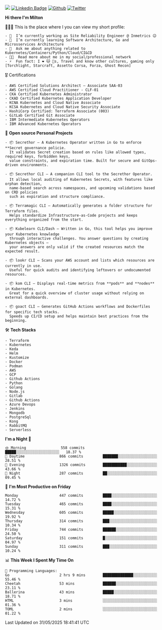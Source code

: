 ![](https://komarev.com/ghpvc/?username=miltlima&color=blueviolet) [![Linkedin Badge](https://img.shields.io/badge/-LinkedIn-blue?style=flat-square&logo=Linkedin&logoColor=white&link=https://www.linkedin.com/in/miltonlimaj/)](https://www.linkedin.com/in/miltonlimaj/) [![Github](https://img.shields.io/github/followers/miltlima?style=social)](https://github.com/miltlima?tab=followers) [![Twitter](https://img.shields.io/twitter/follow/milt_lima?style=social)](https://twitter.com/milt_lima)
 


     
**Hi there I'm Milton**

👨🏽‍💻 This is the place where I you can view my short profile:
```text
- 🔭  I’m currently working as Site Reliability Engineer @ Inmetrics 😉
- 🌱  I’m currently learning Software Architecture, Go and Microsservices Architecture
- 💬  Ask me about anything related to Kubernetes/Containers/Python/Cloud/CI&CD
- 👨‍💻  Read more about me in my social/professional network
- ⚡  Fun fact: I ❤️ 🐱 🐶s, Travel and know other cultures, gaming only [Torchlight, Starcraft, Assetto Corsa, Forza, Ghost Recon]
```
🎖 Certifications
```text
- AWS Certified Solutions Architect – Associate SAA-03
- AWS Certified Cloud Practitioner - CLF-01
- CKA Certified Kubernetes Administrator
- CKAD Certified Kubernetes Application Developer
- KCNA Kubernetes and Cloud Native Associate
- KCSA Kubernetes and Cloud Native Security Associate
- HashiCorp Certified: Terraform Associate (003)
- GitLab Certified Git Associate
- IBM Intermediate Kubernetes Operators
- IBM Advanced Kubernetes Operators
```
📐 **Open source Personal Projects**

```text
- 📦 Secrethor – A Kubernetes Operator written in Go to enforce **Secret governance policie.  
  It validates Secret creation based on rules like allowed types, required keys, forbidden keys,  
  value constraints, and expiration time. Built for secure and GitOps-driven environments.

- 📦 Secrethor CLI – A companion CLI tool to the Secrethor Operator.  
  It allows local auditing of Kubernetes Secrets, with features like orphan detection,  
  name-based search across namespaces, and upcoming validations based on CRD policies  
  such as expiration and structure compliance.

- 📦 Terramagic CLI – Automatically generates a folder structure for Terraform files.  
  Helps standardize Infrastructure-as-Code projects and keeps everything organized from the start.

- 📦 Kubelearn CLI/Dash – Written in Go, this tool helps you improve your Kubernetes knowledge  
  through interactive challenges. You answer questions by creating Kubernetes objects —  
  your answers are only valid if the created resources match the expected result.

- 📦 lookr CLI – Scans your AWS account and lists which resources are currently in use.  
  Useful for quick audits and identifying leftovers or undocumented resources.

- 📦 kom CLI – Displays real-time metrics from **pods** and **nodes** in Kubernetes.  
  Great for a quick overview of cluster usage without relying on external dashboards.

- 📦 goact CLI – Generates GitHub Actions workflows and Dockerfiles for specific tech stacks.  
  Speeds up CI/CD setup and helps maintain best practices from the beginning.
```
🛠 **Tech Stacks**

```text
- Terraform
- Kubernetes
- Keda
- Helm
- Kustomize
- Docker
- Podman
- AWS
- GCP
- Github Actions
- Python
- Golang
- Node.js
- Gitlab
- Github Actions
- Azure Devops
- Jenkins
- Mongodb
- PostgreSql
- Kong
- RabbitMQ
- Serverless
```         

<!--START_SECTION:waka-->
**I'm a Night 🦉** 

```text
🌞 Morning                558 commits         █████░░░░░░░░░░░░░░░░░░░░   18.37 % 
🌆 Daytime                866 commits         ███████░░░░░░░░░░░░░░░░░░   28.51 % 
🌃 Evening                1326 commits        ███████████░░░░░░░░░░░░░░   43.66 % 
🌙 Night                  287 commits         ██░░░░░░░░░░░░░░░░░░░░░░░   09.45 % 
```
📅 **I'm Most Productive on Friday** 

```text
Monday                   447 commits         ████░░░░░░░░░░░░░░░░░░░░░   14.72 % 
Tuesday                  465 commits         ████░░░░░░░░░░░░░░░░░░░░░   15.31 % 
Wednesday                605 commits         █████░░░░░░░░░░░░░░░░░░░░   19.92 % 
Thursday                 314 commits         ███░░░░░░░░░░░░░░░░░░░░░░   10.34 % 
Friday                   744 commits         ██████░░░░░░░░░░░░░░░░░░░   24.50 % 
Saturday                 151 commits         █░░░░░░░░░░░░░░░░░░░░░░░░   04.97 % 
Sunday                   311 commits         ███░░░░░░░░░░░░░░░░░░░░░░   10.24 % 
```


📊 **This Week I Spent My Time On** 

```text
💬 Programming Languages: 
Go                       2 hrs 9 mins        ██████████████░░░░░░░░░░░   55.46 % 
Cheetah                  53 mins             ██████░░░░░░░░░░░░░░░░░░░   23.11 % 
Ballerina                43 mins             █████░░░░░░░░░░░░░░░░░░░░   18.71 % 
HTML                     3 mins              ░░░░░░░░░░░░░░░░░░░░░░░░░   01.36 % 
TOML                     2 mins              ░░░░░░░░░░░░░░░░░░░░░░░░░   01.22 % 
```


 Last Updated on 31/05/2025 18:41:41 UTC
<!--END_SECTION:waka-->
